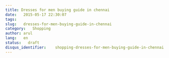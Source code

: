 ```yaml
---
title: Dresses for men buying guide in chennai
date:   2015-05-17 22:30:07
tags:
slug:   dresses-for-men-buying-guide-in-chennai
category:   Shopping
author: arul
lang:   en
status:   draft
disqus_identifier:    shopping-dresses-for-men-buying-guide-in-chennai
---
```

